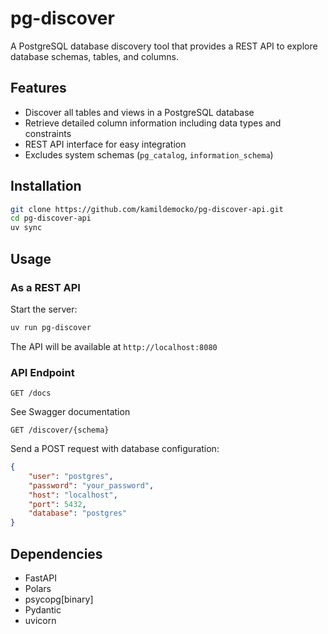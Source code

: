 # pg-discover

A PostgreSQL database discovery tool that provides a REST API to explore database schemas, tables, and columns.

## Features

- Discover all tables and views in a PostgreSQL database
- Retrieve detailed column information including data types and constraints
- REST API interface for easy integration
- Excludes system schemas (`pg_catalog`, `information_schema`)

## Installation

```bash
git clone https://github.com/kamildemocko/pg-discover-api.git
cd pg-discover-api
uv sync
```

## Usage

### As a REST API

Start the server:

```bash
uv run pg-discover
```

The API will be available at `http://localhost:8080`

### API Endpoint

```
GET /docs
```

See Swagger documentation

```
GET /discover/{schema}
```

Send a POST request with database configuration:

```json
{
    "user": "postgres",
    "password": "your_password",
    "host": "localhost",
    "port": 5432,
    "database": "postgres"
}
```

## Dependencies

- FastAPI
- Polars
- psycopg[binary]
- Pydantic
- uvicorn
